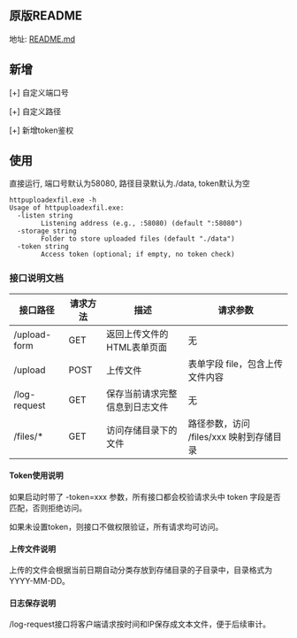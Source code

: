 ## 原版README
地址: [README.md](https://github.com/IngoKl/HTTPUploadExfil/blob/main/README.md)

## 新增
[+] 自定义端口号

[+] 自定义路径

[+] 新增token鉴权


## 使用
直接运行, 端口号默认为58080, 路径目录默认为./data, token默认为空

```
httpuploadexfil.exe -h
Usage of httpuploadexfil.exe:
  -listen string
        Listening address (e.g., :58080) (default ":58080")
  -storage string
        Folder to store uploaded files (default "./data")
  -token string
        Access token (optional; if empty, no token check)
```

### 接口说明文档
| 接口路径     | 请求方法 | 描述                           | 请求参数                                 |
| ------------ | -------- | ------------------------------ | ---------------------------------------- |
| /upload-form | GET      | 返回上传文件的HTML表单页面     | 无                                       |
| /upload      | POST     | 上传文件                       | 表单字段 file，包含上传文件内容          |
| /log-request | GET      | 保存当前请求完整信息到日志文件 | 无                                       |
| /files/*     | GET      | 访问存储目录下的文件           | 路径参数，访问 /files/xxx 映射到存储目录 |


#### Token使用说明

如果启动时带了 -token=xxx 参数，所有接口都会校验请求头中 token 字段是否匹配，否则拒绝访问。

如果未设置token，则接口不做权限验证，所有请求均可访问。

#### 上传文件说明

上传的文件会根据当前日期自动分类存放到存储目录的子目录中，目录格式为 YYYY-MM-DD。

#### 日志保存说明

/log-request接口将客户端请求按时间和IP保存成文本文件，便于后续审计。

